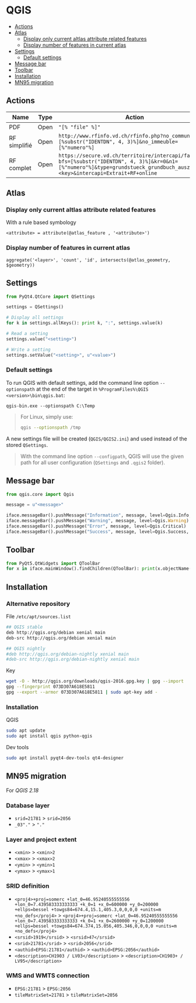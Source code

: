 QGIS
====

* [Actions](#actions)
* [Atlas](#atlas)
    * [Display only current altlas attribute related features](#display-only-current-altlas-attribute-related-features)
    * [Display number of features in current atlas](#display-number-of-features-in-current-atlas)
* [Settings](#settings)
    * [Default settings](#default-settings)
* [Message bar](#message-bar)
* [Toolbar](#toolbar)
* [Installation](#installation)
* [MN95 migration](#mn95-migration)

Actions
-------

| Name         | Type | Action |
| ------------ | ---- | ------ |
| PDF          | Open | ```"[% "file" %]"``` |
| RF simplifié | Open | ```http://www.rfinfo.vd.ch/rfinfo.php?no_commune=[%substr("IDENTDN", 4, 3)%]&no_immeuble=[%"numero"%]``` |
| RF complet   | Open | ```https://secure.vd.ch/territoire/intercapi/faces?bfs=[%substr("IDENTDN", 4, 3)%]&kr=0&n1=[%"numero"%]&type=grundstueck_grundbuch_auszug&sec=<key>&intercapi=Extrait+RF+online``` |

Atlas
-----

### Display only current altlas attribute related features

With a rule based symbology

```
<attribute> = attribute(@atlas_feature , '<attribute>')
```

### Display number of features in current atlas

```
aggregate('<layer>', 'count', 'id', intersects(@atlas_geometry, $geometry))
```

Settings
--------

```python
from PyQt4.QtCore import QSettings

settings = QSettings()

# Display all settings
for k in settings.allKeys(): print k, ":", settings.value(k)

# Read a setting
settings.value("<setting>")

# Write a setting
settings.setValue("<setting>", u"<value>")
```

### Default settings

To run QGIS with default settings, add the command line option `--optionspath` at the end of the target in `%ProgramFiles%\QGIS <version>\bin\qgis.bat`:

```batchfile
qgis-bin.exe --optionspath C:\Temp
```

> For Linux, simply use:
>
>```bash
>qgis --optionspath /tmp
>```

A new settings file will be created (`QGIS/QGIS2.ini`) and used instead of the stored `QSettings`.

> With the command line option `--configpath`, QGIS will use the given path for all user configuration (`QSettings` and `.qgis2` folder).

Message bar
-----------

```python
from qgis.core import Qgis

message = u"<message>"

iface.messageBar().pushMessage("Information", message, level=Qgis.Info, duration=3)
iface.messageBar().pushMessage("Warning", message, level=Qgis.Warning)
iface.messageBar().pushMessage("Error", message, level=Qgis.Critical)
iface.messageBar().pushMessage("Success", message, level=Qgis.Success, duration=3)
```

Toolbar
-------

```python
from PyQt5.QtWidgets import QToolBar
for x in iface.mainWindow().findChildren(QToolBar): print(x.objectName())
```

Installation
------------

### Alternative repository

File `/etc/apt/sources.list`

```bash
## QGIS stable
deb http://qgis.org/debian xenial main
deb-src http://qgis.org/debian xenial main

## QGIS nightly
#deb http://qgis.org/debian-nightly xenial main
#deb-src http://qgis.org/debian-nightly xenial main
```

Key

```bash
wget -O - http://qgis.org/downloads/qgis-2016.gpg.key | gpg --import
gpg --fingerprint 073D307A618E5811
gpg --export --armor 073D307A618E5811 | sudo apt-key add -
```

### Installation

QGIS

```bash
sudo apt update
sudo apt install qgis python-qgis
```

Dev tools

```bash
sudo apt install pyqt4-dev-tools qt4-designer
```

MN95 migration
--------------

For *QGIS 2.18*

### Database layer

* `srid=21781` > `srid=2056`
* `_03"."` > `"."`

### Layer and project extent

* `<xmin>` > `<xmin>2`
* `<xmax>` > `<xmax>2`
* `<ymin>` > `<ymin>1`
* `<ymax>` > `<ymax>1`

### SRID definition

* `<proj4>+proj=somerc +lat_0=46.95240555555556 +lon_0=7.439583333333333 +k_0=1 +x_0=600000 +y_0=200000 +ellps=bessel +towgs84=674.4,15.1,405.3,0,0,0,0 +units=m +no_defs</proj4>` > `<proj4>+proj=somerc +lat_0=46.95240555555556 +lon_0=7.439583333333333 +k_0=1 +x_0=2600000 +y_0=1200000 +ellps=bessel +towgs84=674.374,15.056,405.346,0,0,0,0 +units=m +no_defs</proj4>`
* `<srsid>1919</srsid>` > `<srsid>47</srsid>`
* `<srid>21781</srid>` > `<srid>2056</srid>`
* `<authid>EPSG:21781</authid>` > `<authid>EPSG:2056</authid>`
* `<description>CH1903 / LV03</description>` > `<description>CH1903+ / LV95</description>`

### WMS and WMTS connection

* `EPSG:21781` > `EPSG:2056`
* `tileMatrixSet=21781` > `tileMatrixSet=2056`
